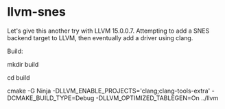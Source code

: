 # llvm-snes
Let's give this another try with LLVM 15.0.0.7.  Attempting to add a SNES backend target to LLVM, then eventually add a driver using clang.

Build:

mkdir build

cd build

cmake -G Ninja -DLLVM_ENABLE_PROJECTS='clang;clang-tools-extra' -DCMAKE_BUILD_TYPE=Debug -DLLVM_OPTIMIZED_TABLEGEN=On ../llvm
